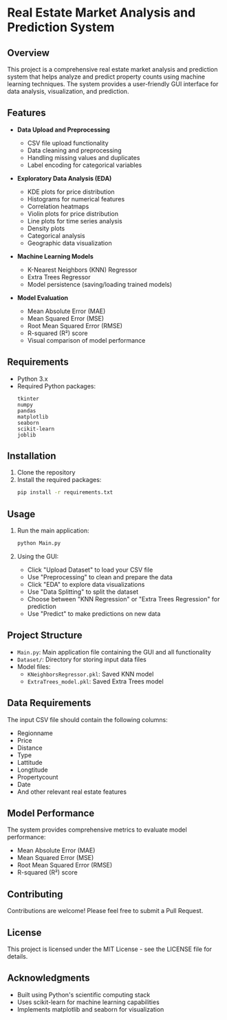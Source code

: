# Real Estate Market Analysis and Prediction System

## Overview
This project is a comprehensive real estate market analysis and prediction system that helps analyze and predict property counts using machine learning techniques. The system provides a user-friendly GUI interface for data analysis, visualization, and prediction.

## Features
- **Data Upload and Preprocessing**
  - CSV file upload functionality
  - Data cleaning and preprocessing
  - Handling missing values and duplicates
  - Label encoding for categorical variables

- **Exploratory Data Analysis (EDA)**
  - KDE plots for price distribution
  - Histograms for numerical features
  - Correlation heatmaps
  - Violin plots for price distribution
  - Line plots for time series analysis
  - Density plots
  - Categorical analysis
  - Geographic data visualization

- **Machine Learning Models**
  - K-Nearest Neighbors (KNN) Regressor
  - Extra Trees Regressor
  - Model persistence (saving/loading trained models)

- **Model Evaluation**
  - Mean Absolute Error (MAE)
  - Mean Squared Error (MSE)
  - Root Mean Squared Error (RMSE)
  - R-squared (R²) score
  - Visual comparison of model performance

## Requirements
- Python 3.x
- Required Python packages:
  ```
  tkinter
  numpy
  pandas
  matplotlib
  seaborn
  scikit-learn
  joblib
  ```

## Installation
1. Clone the repository
2. Install the required packages:
   ```bash
   pip install -r requirements.txt
   ```

## Usage
1. Run the main application:
   ```bash
   python Main.py
   ```

2. Using the GUI:
   - Click "Upload Dataset" to load your CSV file
   - Use "Preprocessing" to clean and prepare the data
   - Click "EDA" to explore data visualizations
   - Use "Data Splitting" to split the dataset
   - Choose between "KNN Regression" or "Extra Trees Regression" for prediction
   - Use "Predict" to make predictions on new data

## Project Structure
- `Main.py`: Main application file containing the GUI and all functionality
- `Dataset/`: Directory for storing input data files
- Model files:
  - `KNeighborsRegressor.pkl`: Saved KNN model
  - `ExtraTrees_model.pkl`: Saved Extra Trees model

## Data Requirements
The input CSV file should contain the following columns:
- Regionname
- Price
- Distance
- Type
- Lattitude
- Longtitude
- Propertycount
- Date
- And other relevant real estate features

## Model Performance
The system provides comprehensive metrics to evaluate model performance:
- Mean Absolute Error (MAE)
- Mean Squared Error (MSE)
- Root Mean Squared Error (RMSE)
- R-squared (R²) score

## Contributing
Contributions are welcome! Please feel free to submit a Pull Request.

## License
This project is licensed under the MIT License - see the LICENSE file for details.

## Acknowledgments
- Built using Python's scientific computing stack
- Uses scikit-learn for machine learning capabilities
- Implements matplotlib and seaborn for visualization 
